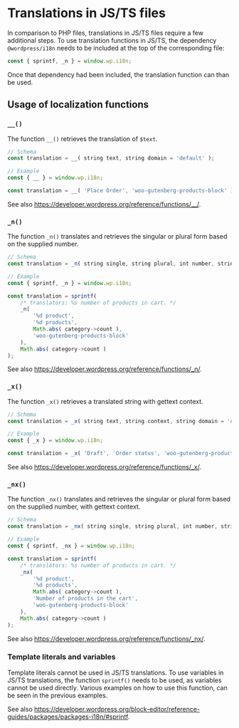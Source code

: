 # Translations in JS/TS files

In comparison to PHP files, translations in JS/TS files require a few additional steps. To use translation functions in JS/TS, the dependency `@wordpress/i18n` needs to be included at the top of the corresponding file:

```ts
const { sprintf, _n } = window.wp.i18n;
```

Once that dependency had been included, the translation function can than be used.

## Usage of localization functions

### `__()`

The function `__()` retrieves the translation of `$text`.

```ts
// Schema
const translation = __( string text, string domain = 'default' );

// Example
const { __ } = window.wp.i18n;

const translation = __( 'Place Order', 'woo-gutenberg-products-block' );
```

See also <https://developer.wordpress.org/reference/functions/__/>.

### `_n()`

The function `_n()` translates and retrieves the singular or plural form based on the supplied number.

```ts
// Schema
const translation = _n( string single, string plural, int number, string domain = 'default' );

// Example
const { sprintf, _n } = window.wp.i18n;

const translation = sprintf(
    /* translators: %s number of products in cart. */
    _n(
        '%d product',
        '%d products',
        Math.abs( category->count ),
        'woo-gutenberg-products-block'
    ),
    Math.abs( category->count )
);
```

See also <https://developer.wordpress.org/reference/functions/_n/>.

### `_x()`

The function `_x()` retrieves a translated string with gettext context.

```ts
// Schema
const translation = _x( string text, string context, string domain = 'default' );

// Example
const { _x } = window.wp.i18n;

const translation = _x( 'Draft', 'Order status', 'woo-gutenberg-products-block' );
```

See also <https://developer.wordpress.org/reference/functions/_x/>.

### `_nx()`

The function `_nx()` translates and retrieves the singular or plural form based on the supplied number, with gettext context.

```ts
// Schema
const translation = _nx( string single, string plural, int number, string context, string domain = 'default' );

// Example
const { sprintf, _nx } = window.wp.i18n;

const translation = sprintf(
    /* translators: %s number of products in cart. */
    _nx(
        '%d product',
        '%d products',
        Math.abs( category->count ),
        'Number of products in the cart',
        'woo-gutenberg-products-block'
    ),
    Math.abs( category->count )
);
```

See also <https://developer.wordpress.org/reference/functions/_nx/>.

### Template literals and variables

Template literals cannot be used in JS/TS translations. To use variables in JS/TS translations, the function `sprintf()` needs to be used, as variables cannot be used directly. Various examples on how to use this function, can be seen in the previous examples.

See also <https://developer.wordpress.org/block-editor/reference-guides/packages/packages-i18n/#sprintf>.
